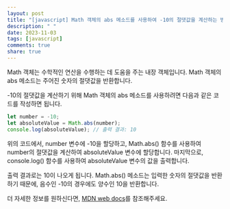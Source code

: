 ```yaml
---
layout: post
title: "[javascript] Math 객체의 abs 메소드를 사용하여 -10의 절댓값을 계산하는 방법은 무엇인가요?"
description: " "
date: 2023-11-03
tags: [javascript]
comments: true
share: true
---
```

Math 객체는 수학적인 연산을 수행하는 데 도움을 주는 내장 객체입니다. Math 객체의 abs 메소드는 주어진 숫자의 절댓값을 반환합니다.

-10의 절댓값을 계산하기 위해 Math 객체의 abs 메소드를 사용하려면 다음과 같은 코드를 작성하면 됩니다.

```javascript
let number = -10;
let absoluteValue = Math.abs(number);
console.log(absoluteValue); // 출력 결과: 10
```

위의 코드에서, number 변수에 -10을 할당하고, Math.abs() 함수를 사용하여 number의 절댓값을 계산하여 absoluteValue 변수에 할당합니다. 마지막으로, console.log() 함수를 사용하여 absoluteValue 변수의 값을 출력합니다.

출력 결과로는 10이 나오게 됩니다. Math.abs() 메소드는 입력한 숫자의 절댓값을 반환하기 때문에, 음수인 -10의 경우에도 양수인 10을 반환합니다.

더 자세한 정보를 원하신다면, [MDN web docs](https://developer.mozilla.org/ko/docs/Web/JavaScript/Reference/Global_Objects/Math/abs)를 참조해주세요.